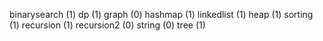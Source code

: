 binarysearch (1)
dp (1)
graph  (0)
hashmap  (1)
linkedlist  (1)
heap  (1)
sorting  (1)
recursion  (1)
recursion2  (0)
string  (0)
tree  (1)